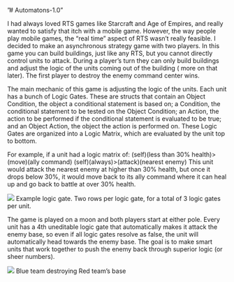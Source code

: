 ”# Automatons-1.0”

I had always loved RTS games like Starcraft and Age of Empires, and really wanted to satisfy that itch with a mobile game. However, the way people play mobile games, the “real time” aspect of RTS wasn’t really feasible. I decided to make an asynchronous strategy game with two players. In this game you can build buildings, just like any RTS, but you cannot directly control units to attack. During a player’s turn they can only build buildings and adjust the logic of the units coming out of the building ( more on that later). The first player to destroy the enemy command center wins.

The main mechanic of this game is adjusting the logic of the units. Each unit has a bunch of Logic Gates. These are structs that contain an Object Condition, the object a conditional statement is based on; a Condition, the conditional statement to be tested on the Object Condition; an Action, the action to be performed if the conditional statement is evaluated to be true; and an Object Action, the object the action is performed on. These Logic Gates are organized into a Logic Matrix, which are evaluated by the unit top to bottom.

For example, if a unit had a logic matrix of: (self)(less than 30% health)>(move)(ally command) (self)(always)>(attack)(nearest enemy) This unit would attack the nearest enemy at higher than 30% health, but once it drops below 30%, it would move back to its ally command where it can heal up and go back to battle at over 30% health.

![](https://i.imgur.com/lX0AWVl.png)
Example logic gate. Two rows per logic gate, for a total of 3 logic gates per unit.

The game is played on a moon and both players start at either pole. Every unit has a 4th uneditable logic gate that automatically makes it attack the enemy base, so even if all logic gates resolve as false, the unit will automatically head towards the enemy base. The goal is to make smart units that work together to push the enemy back through superior logic (or sheer numbers).

![](https://i.imgur.com/qtiaB8I.png)
Blue team destroying Red team’s base
